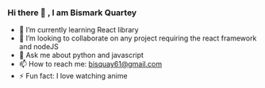 ### Hi there 👋 , I am Bismark Quartey

<!--
**Aeswolf/Aeswolf** is a ✨ _special_ ✨ repository because its `README.md` (this file) appears on your GitHub profile.

Here are some ideas to get you started:

- 🔭 I’m currently working on ...
- 😄 Pronouns: ...
- 🤔 I’m looking for help with ...
-->

- 🌱 I’m currently learning React library
- 👯 I’m looking to collaborate on any project requiring the react framework and nodeJS
- 💬 Ask me about python and javascript
- 📫 How to reach me: bisquay61@gmail.com
- ⚡ Fun fact: I love watching anime
